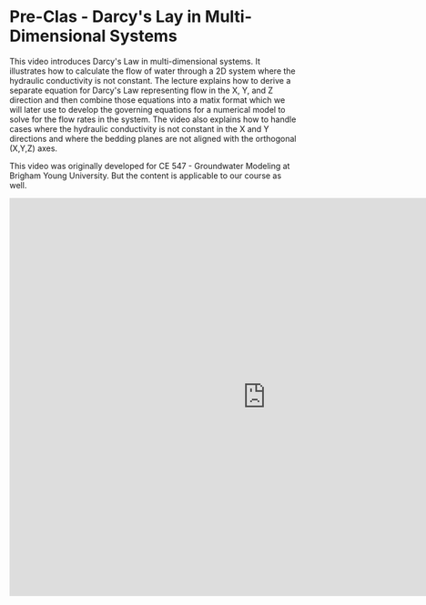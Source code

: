 # Pre-Clas - Darcy's Lay in Multi-Dimensional Systems

This video introduces Darcy's Law in multi-dimensional systems. It illustrates how to calculate the flow of water through a 2D system where the hydraulic conductivity is not constant. The lecture explains how to derive a separate equation for Darcy's Law representing flow in the X, Y, and Z direction and then combine those equations into a matix format which we will later use to develop the governing equations for a numerical model to solve for the flow rates in the system. The video also explains how to handle cases where the hydraulic conductivity is not constant in the X and Y directions and where the bedding planes are not aligned with the orthogonal (X,Y,Z) axes.

This video was originally developed for CE 547 - Groundwater Modeling at Brigham Young University. But the content is applicable to our course as well.

<iframe width="900" height="700" src="https://www.youtube.com/embed/LGw9u9PCshU?si=dFCn2xIRogl1Il_m" title="YouTube video player" frameborder="0" allow="accelerometer; autoplay; clipboard-write; encrypted-media; gyroscope; picture-in-picture; web-share" referrerpolicy="strict-origin-when-cross-origin" allowfullscreen></iframe>